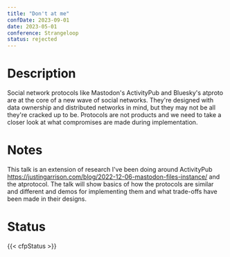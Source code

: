 ```yaml
---
title: "Don't at me"
confDate: 2023-09-01
date: 2023-05-01
conference: Strangeloop
status: rejected
---
```


# Description

Social network protocols like Mastodon's ActivityPub and Bluesky's atproto are at the core of a new wave of social networks. They're designed with data ownership and distributed networks in mind, but they may not be all they're cracked up to be. Protocols are not products and we need to take a closer look at what compromises are made during implementation.

# Notes

This talk is an extension of research I've been doing around ActivityPub https://justingarrison.com/blog/2022-12-06-mastodon-files-instance/ and the atprotocol. The talk will show basics of how the protocols are similar and different and demos for implementing them and what trade-offs have been made in their designs.

# Status

{{< cfpStatus >}}

